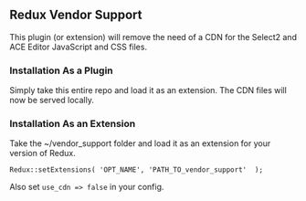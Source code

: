 ## Redux Vendor Support

This plugin (or extension) will remove the need of a CDN for the Select2 and ACE Editor JavaScript and CSS files.

### Installation As a Plugin
Simply take this entire repo and load it as an extension. The CDN files will now be served locally.

### Installation As an Extension
Take the ~/vendor_support folder and load it as an extension for your version of Redux.

```
Redux::setExtensions( 'OPT_NAME', 'PATH_TO_vendor_support'  );
```

Also set `use_cdn => false` in your config.